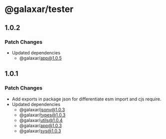 # @galaxar/tester

## 1.0.2

### Patch Changes

-   Updated dependencies
    -   @galaxar/app@1.0.5

## 1.0.1

### Patch Changes

-   Add exports in package json for differentiate esm import and cjs require.
-   Updated dependencies
    -   @galaxar/jsonv@1.0.3
    -   @galaxar/types@1.0.3
    -   @galaxar/utils@1.0.4
    -   @galaxar/app@1.0.3
    -   @galaxar/sys@1.0.3
